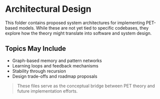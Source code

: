 # Architectural Design

This folder contains proposed system architectures for implementing PET-based models. While these are not yet tied to specific codebases, they explore how the theory might translate into software and system design.

## Topics May Include

- Graph-based memory and pattern networks
- Learning loops and feedback mechanisms
- Stability through recursion
- Design trade-offs and roadmap proposals

> These files serve as the conceptual bridge between PET theory and future implementation efforts.
